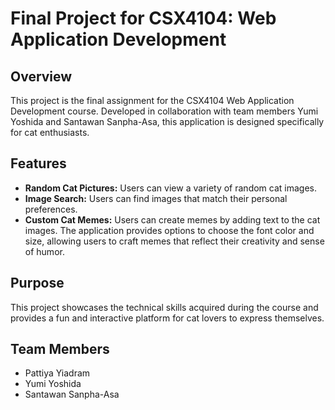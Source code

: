 # Final Project for CSX4104: Web Application Development

## Overview

This project is the final assignment for the CSX4104 Web Application Development course. Developed in collaboration with team members Yumi Yoshida and Santawan Sanpha-Asa, this application is designed specifically for cat enthusiasts.

## Features

- **Random Cat Pictures:** Users can view a variety of random cat images.
- **Image Search:** Users can find images that match their personal preferences.
- **Custom Cat Memes:** Users can create memes by adding text to the cat images. The application provides options to choose the font color and size, allowing users to craft memes that reflect their creativity and sense of humor.

## Purpose

This project showcases the technical skills acquired during the course and provides a fun and interactive platform for cat lovers to express themselves.

## Team Members
- Pattiya Yiadram
- Yumi Yoshida
- Santawan Sanpha-Asa
